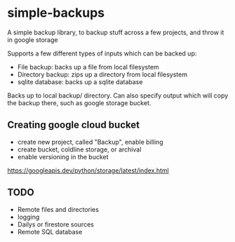 # simple-backups
A simple backup library, to backup stuff across a few projects, and throw it in google storage

Supports a few different types of inputs which can be backed up:
- File backup: backs up a file from local filesystem
- Directory backup: zips up a directory from local filesystem
- sqlite database: backs up a sqlite database

Backs up to local backup/ directory.
Can also specify output which will copy the backup there, such as google storage bucket.

## Creating google cloud bucket
- create new project, called "Backup", enable billing
- create bucket, coldline storage, or archival
- enable versioning in the bucket

https://googleapis.dev/python/storage/latest/index.html

## TODO
- Remote files and directories
- logging
- Dailys or firestore sources
- Remote SQL database